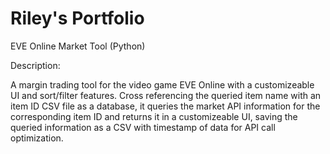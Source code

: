 # Riley's Portfolio
EVE Online Market Tool (Python)

Description:

A margin trading tool for the video game EVE Online with a customizeable UI and sort/filter features. Cross referencing the queried item name with an item ID CSV file as a database, it queries the market API information for the corresponding item ID and returns it in a customizeable UI, saving the queried information as a CSV with timestamp of data for API call optimization.


